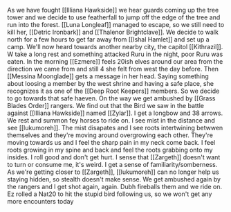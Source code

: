 As we have fought [[Illiana Hawkside]] we hear guards coming up the tree tower and we decide to use featherfall to jump off the edge of the tree and run into the forest.
[[Luna Longleaf]] managed to escape, so we still need to kill her, [[Detric Ironbark]] and [[Thalenor Brightclave]]. We decide to walk north for a few hours to get far away from [[Ishal Hamlet]] and set up a camp. We'll now heard towards another nearby city, the capitol [[Kithrazil]].
W take a long rest and something attacked Ruru in the night, poor Ruru was eaten. In the morning [[Ezmere]] feels 20ish elves around our area from the direction we came from and still 4 she felt from west the day before.
Then [[Messina Moonglade]] gets a message in her head. Saying something about loosing a member by the west shrine and having a safe place, she recognizes it as one of the [[Deep Root Keepers]] members. So we decide to go towards that safe haeven.
On the way we get ambushed by [[Grass Blades Order]] rangers. We find out that the Bird we saw in the battle against [[Illiana Hawkside]] named [[Zylar]].
I get a longbow and 38 arrows.
We rest and summon fey horses to ride on. I see mist in the distance and see [[lukumoreh]]. The mist disapates and I see roots intertwining betwwen themselves and they're moving around overgrowing each other. They're moving towards us and I feel the sharp pain in my neck come back. I feel roots growing in my spine and back and feel the roots grabbing onto my insides. I roll good and don't get hurt. I sense that [[Zargeth]] doesn't want to turn or consume me, it's weird. I get a sense of familiarity/somberness. As we're getting closer to [[Zargeth]], [[lukumoreh]] can no longer help us staying hidden, so stealth doesn't make sense.
We get ambushed again by the rangers and I get shot again, again. Dubh fireballs them and we ride on. 
Ez rolled a Nat20 to hit the stupid bird following us, so we won't get any more encounters today